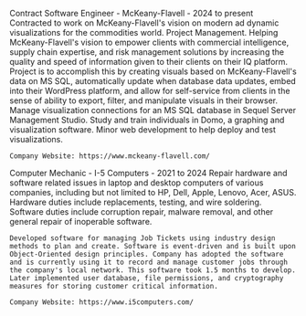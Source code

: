 Contract Software Engineer - McKeany-Flavell - 2024 to present
    Contracted to work on McKeany-Flavell's vision on modern ad dynamic visualizations for the commodities world.
    Project Management. Helping McKeany-Flavell's vision to empower clients with commercial intelligence, supply chain expertise, and risk management solutions by increasing the quality and speed of information given to their clients on their IQ platform. Project is to accomplish this by creating visuals based on McKeany-Flavell's data on MS SQL, automatically update when database data updates, embed into their WordPress platform, and allow for self-service from clients in the sense of ability to export, filter, and manipulate visuals in their browser.
    Manage visualization connections for an MS SQL database in Sequel Server Management Studio.
    Study and train individuals in Domo, a graphing and visualization software.
    Minor web development to help deploy and test visualizations.
    
    Company Website: https://www.mckeany-flavell.com/

Computer Mechanic - I-5 Computers - 2021 to 2024
    Repair hardware and software related issues in laptop and desktop computers of various companies, including but not limited to HP, Dell, Apple, Lenovo, Acer, ASUS. Hardware duties include replacements, testing, and wire soldering. Software duties include corruption repair, malware removal, and other general repair of inoperable software. 

    Developed software for managing Job Tickets using industry design methods to plan and create. Software is event-driven and is built upon Object-Oriented design principles. Company has adopted the software and is currently using it to record and manage customer jobs through the company's local network. This software took 1.5 months to develop. Later implemented user database, file permissions, and cryptography measures for storing customer critical information.

    Company Website: https://www.i5computers.com/